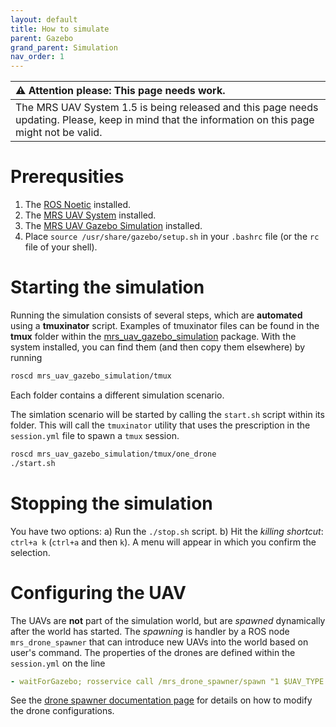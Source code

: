 ```yaml
---
layout: default
title: How to simulate
parent: Gazebo
grand_parent: Simulation
nav_order: 1
---
```


| :warning: **Attention please: This page needs work.**                                                                                             |
| :---                                                                                                                                              |
| The MRS UAV System 1.5 is being released and this page needs updating. Please, keep in mind that the information on this page might not be valid. |

# Prerequsities

1. The [ROS Noetic](http://wiki.ros.org/noetic/Installation/Ubuntu) installed.
2. The [MRS UAV System](https://github.com/ctu-mrs/mrs_uav_system) installed.
3. The [MRS UAV Gazebo Simulation](https://github.com/ctu-mrs/mrs_uav_gazebo_simulation) installed.
4. Place `source /usr/share/gazebo/setup.sh` in your `.bashrc` file (or the `rc` file of your shell).

# Starting the simulation

Running the simulation consists of several steps, which are **automated** using a **tmuxinator** script.
Examples of tmuxinator files can be found in the **tmux** folder within the [mrs_uav_gazebo_simulation](https://github.com/ctu-mrs/mrs_uav_gazebo_simulation) package.
With the system installed, you can find them (and then copy them elsewhere) by running
```bash
roscd mrs_uav_gazebo_simulation/tmux
```
Each folder contains a different simulation scenario.

The simlation scenario will be started by calling the `start.sh` script within its folder.
This will call the `tmuxinator` utility that uses the prescription in the `session.yml` file to spawn a `tmux` session.
```bash
roscd mrs_uav_gazebo_simulation/tmux/one_drone
./start.sh
```

# Stopping the simulation

You have two options:
a) Run the `./stop.sh` script.
b) Hit the _killing shortcut_: `ctrl+a k` (`ctrl+a` and then `k`). A menu will appear in which you confirm the selection.

# Configuring the UAV

The UAVs are **not** part of the simulation world, but are _spawned_ dynamically after the world has started.
The _spawning_ is handler by a ROS node `mrs_drone_spawner` that can introduce new UAVs into the world based on user's command.
The properties of the drones are defined within the `session.yml` on the line
```yaml
- waitForGazebo; rosservice call /mrs_drone_spawner/spawn "1 $UAV_TYPE --enable-rangefinder --enable-ground-truth"
```
See the [drone spawner documentation page](./drone_spawner.md) for details on how to modify the drone configurations.
